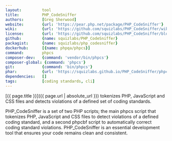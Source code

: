 ```yaml
---
layout:         tool
title:          PHP_CodeSniffer
authors:        [Greg Sherwood]
website:        {url: 'https://pear.php.net/package/PHP_CodeSniffer'}
wiki:           {url: 'https://github.com/squizlabs/PHP_CodeSniffer/wiki'}
license:        {url: 'https://github.com/squizlabs/PHP_CodeSniffer/blob/master/licence.txt', label: 'BSD 3-clause "New" or "Revised" License'}
github:         {name: squizlabs/PHP_CodeSniffer}
packagist:      {name: squizlabs/php_codesniffer}               
dockerhub:      [{name: phpqa/phpcs}]     
command:        phpcs  
composer-dev:   {command: 'vendor/bin/phpcs'}  
composer-global: {command: 'phpcs'} 
git:            {command: 'bin/phpcs'}
phar:           {url: 'https://squizlabs.github.io/PHP_CodeSniffer/phpcs.phar'}
dependencies:   []
tags:           [coding standards, cli] 
---
```


[{{ page.title }}]({{ page.url | absolute_url }}) tokenizes PHP, JavaScript and CSS files and detects violations of a defined set of coding standards.

<!--more-->

PHP_CodeSniffer is a set of two PHP scripts; the main phpcs script that tokenizes PHP, JavaScript and CSS files
to detect violations of a defined coding standard, and a second phpcbf script to automatically correct coding standard violations.
PHP_CodeSniffer is an essential development tool that ensures your code remains clean and consistent.
